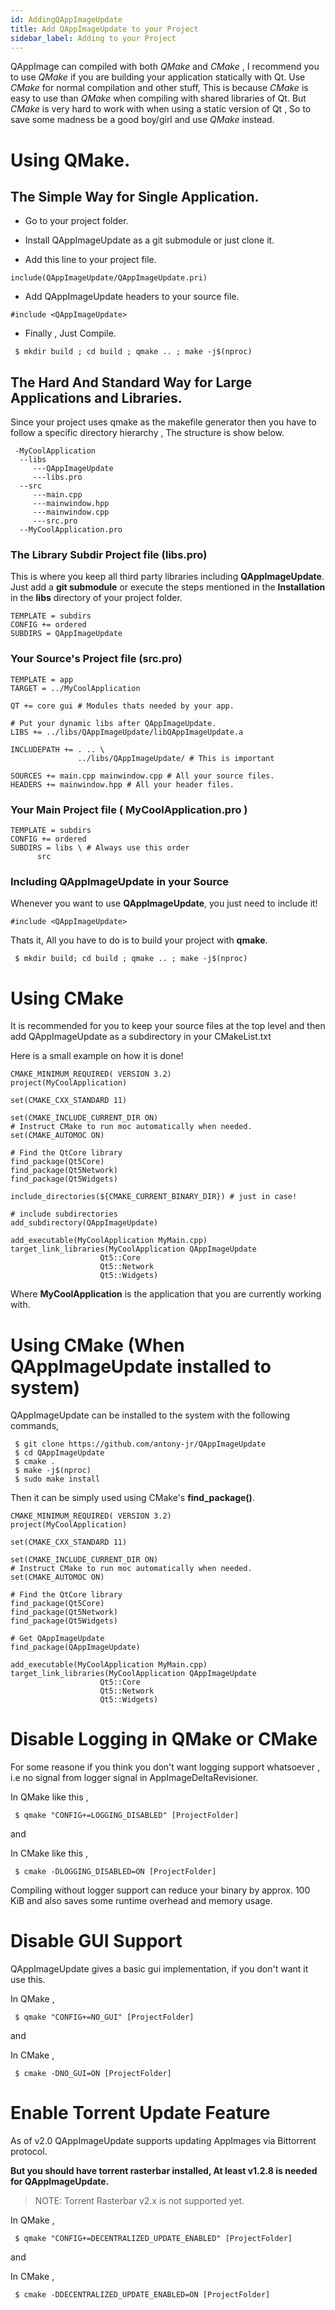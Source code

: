 ```yaml
---
id: AddingQAppImageUpdate
title: Add QAppImageUpdate to your Project
sidebar_label: Adding to your Project
---
```


QAppImage can compiled with both *QMake* and *CMake* , I recommend you to use *QMake* if you are
building your application statically with Qt. Use *CMake* for normal compilation and other stuff, This is because *CMake* is 
easy to use than *QMake* when compiling with shared libraries of Qt. But *CMake* is very hard to work with when using a static 
version of Qt , So to save some madness be a good boy/girl and use *QMake* instead.


# Using QMake.

## The Simple Way for Single Application.

* Go to your project folder.
* Install QAppImageUpdate as a git submodule or just clone it.

* Add this line to your project file.
```
include(QAppImageUpdate/QAppImageUpdate.pri)
```

* Add QAppImageUpdate headers to your source file.
```
#include <QAppImageUpdate>
```

* Finally , Just Compile.
```
 $ mkdir build ; cd build ; qmake .. ; make -j$(nproc) 
```

## The Hard And Standard Way for Large Applications and Libraries.

Since your project uses qmake as the makefile generator then you have to follow a specific directory 
hierarchy , The structure is show below.

```
 -MyCoolApplication
  --libs
     ---QAppImageUpdate
     ---libs.pro
  --src
     ---main.cpp
     ---mainwindow.hpp
     ---mainwindow.cpp
     ---src.pro
  --MyCoolApplication.pro
```


### The Library Subdir Project file (libs.pro)

This is where you keep all third party libraries including **QAppImageUpdate**.
Just add a **git submodule** or execute the steps mentioned in the **Installation**   
in the **libs** directory of your project folder.



```
TEMPLATE = subdirs
CONFIG += ordered
SUBDIRS = QAppImageUpdate
```

### Your Source's Project file (src.pro)

```
TEMPLATE = app
TARGET = ../MyCoolApplication

QT += core gui # Modules thats needed by your app.

# Put your dynamic libs after QAppImageUpdate. 
LIBS += ../libs/QAppImageUpdate/libQAppImageUpdate.a 

INCLUDEPATH += . .. \
               ../libs/QAppImageUpdate/ # This is important

SOURCES += main.cpp mainwindow.cpp # All your source files.
HEADERS += mainwindow.hpp # All your header files.
```

### Your Main Project file ( MyCoolApplication.pro )

```
TEMPLATE = subdirs
CONFIG += ordered
SUBDIRS = libs \ # Always use this order
	  src
```


### Including QAppImageUpdate in your Source

Whenever you want to use **QAppImageUpdate**, you just need to include it!

```
#include <QAppImageUpdate>
```


Thats it, All you have to do is to build your project with **qmake**.   

```
 $ mkdir build; cd build ; qmake .. ; make -j$(nproc) 
```

# Using CMake 

It is recommended for you to keep your source files at the top level and then add
QAppImageUpdate as a subdirectory in your CMakeList.txt

Here is a small example on how it is done!

```
CMAKE_MINIMUM_REQUIRED( VERSION 3.2)
project(MyCoolApplication)

set(CMAKE_CXX_STANDARD 11)

set(CMAKE_INCLUDE_CURRENT_DIR ON)
# Instruct CMake to run moc automatically when needed.
set(CMAKE_AUTOMOC ON)

# Find the QtCore library
find_package(Qt5Core)
find_package(Qt5Network)
find_package(Qt5Widgets)

include_directories(${CMAKE_CURRENT_BINARY_DIR}) # just in case!

# include subdirectories 
add_subdirectory(QAppImageUpdate)

add_executable(MyCoolApplication MyMain.cpp)
target_link_libraries(MyCoolApplication QAppImageUpdate
					Qt5::Core 
					Qt5::Network
					Qt5::Widgets)
```

Where **MyCoolApplication** is the application that you are currently working with.

# Using CMake (When QAppImageUpdate installed to system)

QAppImageUpdate can be installed to the system with the following commands,

```
 $ git clone https://github.com/antony-jr/QAppImageUpdate
 $ cd QAppImageUpdate
 $ cmake .
 $ make -j$(nproc)
 $ sudo make install
```

Then it can be simply used using CMake's **find_package()**.

```
CMAKE_MINIMUM_REQUIRED( VERSION 3.2)
project(MyCoolApplication)

set(CMAKE_CXX_STANDARD 11)

set(CMAKE_INCLUDE_CURRENT_DIR ON)
# Instruct CMake to run moc automatically when needed.
set(CMAKE_AUTOMOC ON)

# Find the QtCore library
find_package(Qt5Core)
find_package(Qt5Network)
find_package(Qt5Widgets)

# Get QAppImageUpdate
find_package(QAppImageUpdate)

add_executable(MyCoolApplication MyMain.cpp)
target_link_libraries(MyCoolApplication QAppImageUpdate
					Qt5::Core 
					Qt5::Network
					Qt5::Widgets)

```

# Disable Logging in QMake or CMake

For some reasone if you think you don't want logging support whatsoever , i.e no signal from logger signal in
AppImageDeltaRevisioner. 

In QMake like this , 

```
 $ qmake "CONFIG+=LOGGING_DISABLED" [ProjectFolder]
```

and

In CMake like this ,

```
 $ cmake -DLOGGING_DISABLED=ON [ProjectFolder]
```

Compiling without logger support can reduce your binary by approx. 100 KiB and 
also saves some runtime overhead and memory usage.

# Disable GUI Support

QAppImageUpdate gives a basic gui implementation, if you don't want it use this.

In QMake ,

```
 $ qmake "CONFIG+=NO_GUI" [ProjectFolder]
```

and 

In CMake ,

```
 $ cmake -DNO_GUI=ON [ProjectFolder]
```


# Enable Torrent Update Feature

As of v2.0 QAppImageUpdate supports updating AppImages via Bittorrent protocol.

**But you should have torrent rasterbar installed, At least v1.2.8 is needed for QAppImageUpdate.** 

> NOTE: Torrent Rasterbar v2.x is not supported yet. 



In QMake ,

```
 $ qmake "CONFIG+=DECENTRALIZED_UPDATE_ENABLED" [ProjectFolder]
```

and 

In CMake ,

```
 $ cmake -DDECENTRALIZED_UPDATE_ENABLED=ON [ProjectFolder]
```
